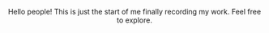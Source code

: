 <p align="center">
	Hello people! This is just the start of me finally recording my work. Feel free to explore.
</p>
